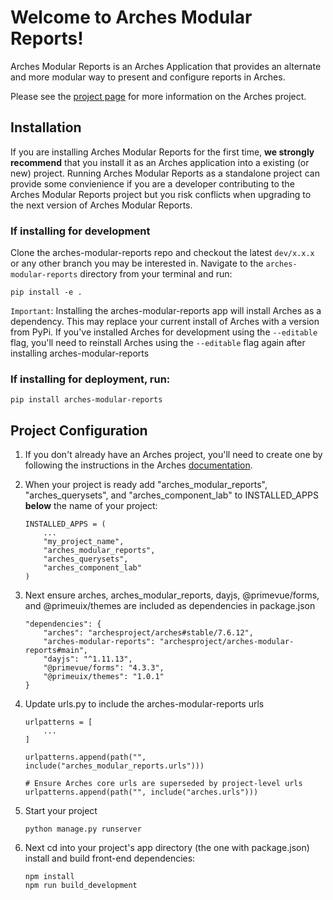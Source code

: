 # Welcome to Arches Modular Reports!

Arches Modular Reports is an Arches Application that provides an alternate and more modular way to present and configure reports in Arches. 


Please see the [project page](http://archesproject.org/) for more information on the Arches project.


## Installation

If you are installing Arches Modular Reports for the first time, **we strongly recommend** that you install it as an Arches application into a existing (or new) project. Running Arches Modular Reports as a standalone project can provide some convienience if you are a developer contributing to the Arches Modular Reports project but you risk conflicts when upgrading to the next version of Arches Modular Reports.  

### If installing for development
Clone the arches-modular-reports repo and checkout the latest `dev/x.x.x` or any other branch you may be interested in. 
Navigate to the `arches-modular-reports` directory from your terminal and run:
 ```
pip install -e .
 ```

`Important`: Installing the arches-modular-reports app will install Arches as a dependency. This may replace your current install of Arches with a version from PyPi. If you've installed Arches for development using the `--editable` flag, you'll need to reinstall Arches using the `--editable` flag again after installing arches-modular-reports

### If installing for deployment, run:
```
pip install arches-modular-reports
```


## Project Configuration

1. If you don't already have an Arches project, you'll need to create one by following the instructions in the Arches [documentation](http://archesproject.org/documentation/).

2. When your project is ready add "arches_modular_reports", "arches_querysets", and "arches_component_lab" to INSTALLED_APPS **below** the name of your project:
    ```
    INSTALLED_APPS = (
        ...
        "my_project_name",
        "arches_modular_reports",
        "arches_querysets",
        "arches_component_lab"
    )
    ```

3. Next ensure arches, arches_modular_reports, dayjs, @primevue/forms, and @primeuix/themes are included as dependencies in package.json
    ```
    "dependencies": {
        "arches": "archesproject/arches#stable/7.6.12",
        "arches-modular-reports": "archesproject/arches-modular-reports#main",
        "dayjs": "^1.11.13",
        "@primevue/forms": "4.3.3",
        "@primeuix/themes": "1.0.1"
    }
    ```

4. Update urls.py to include the arches-modular-reports urls
    ```
    urlpatterns = [
        ...
    ]

    urlpatterns.append(path("", include("arches_modular_reports.urls")))

    # Ensure Arches core urls are superseded by project-level urls
    urlpatterns.append(path("", include("arches.urls")))

    ```

5. Start your project
    ```
    python manage.py runserver
    ```

6. Next cd into your project's app directory (the one with package.json) install and build front-end dependencies:
    ```
    npm install
    npm run build_development
    ```